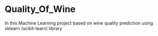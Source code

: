 # Quality_Of_Wine
In this Machine Learning project based on wine quality prediction using sklearn (scikit-learn) library
